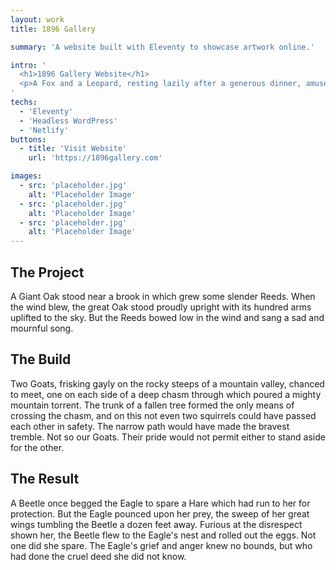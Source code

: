 ```yaml
---
layout: work
title: 1896 Gallery

summary: 'A website built with Eleventy to showcase artwork online.'

intro: '
  <h1>1896 Gallery Website</h1>
  <p>A Fox and a Leopard, resting lazily after a generous dinner, amused themselves by disputing about their good looks. The Leopard was very proud of his glossy, spotted coat and made disdainful remarks about the Fox, whose appearance he declared was quite ordinary.</p>
'
techs:
  - 'Eleventy'
  - 'Headless WordPress'
  - 'Netlify'
buttons:
  - title: 'Visit Website'
    url: 'https://1896gallery.com'

images:
  - src: 'placeholder.jpg'
    alt: 'Placeholder Image'
  - src: 'placeholder.jpg'
    alt: 'Placeholder Image'
  - src: 'placeholder.jpg'
    alt: 'Placeholder Image'
---
```


## The Project

A Giant Oak stood near a brook in which grew some slender Reeds. When the wind blew, the great Oak stood proudly upright with its hundred arms uplifted to the sky. But the Reeds bowed low in the wind and sang a sad and mournful song.

## The Build

Two Goats, frisking gayly on the rocky steeps of a mountain valley, chanced to meet, one on each side of a deep chasm through which poured a mighty mountain torrent. The trunk of a fallen tree formed the only means of crossing the chasm, and on this not even two squirrels could have passed each other in safety. The narrow path would have made the bravest tremble. Not so our Goats. Their pride would not permit either to stand aside for the other.

## The Result

A Beetle once begged the Eagle to spare a Hare which had run to her for protection. But the Eagle pounced upon her prey, the sweep of her great wings tumbling the Beetle a dozen feet away. Furious at the disrespect shown her, the Beetle flew to the Eagle's nest and rolled out the eggs. Not one did she spare. The Eagle's grief and anger knew no bounds, but who had done the cruel deed she did not know.

